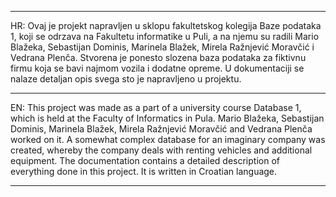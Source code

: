 _________________________________________________________________________________________________________________________________________________________________________________________________________________________________

HR:
Ovaj je projekt napravljen u sklopu fakultetskog kolegija Baze podataka 1, koji se odrzava na Fakultetu informatike u Puli, a na njemu su radili Mario Blažeka, Sebastijan Dominis, Marinela Blažek, Mirela Ražnjević Moravčić i Vedrana Plenča. Stvorena je ponesto slozena baza podataka za fiktivnu firmu koja se bavi najmom vozila i dodatne opreme. U dokumentaciji se nalaze detaljan opis svega sto je napravljeno u projektu.

_________________________________________________________________________________________________________________________________________________________________________________________________________________________________

EN:
This project was made as a part of a university course Database 1, which is held at the Faculty of Informatics in Pula. Mario Blažeka, Sebastijan Dominis, Marinela Blažek, Mirela Ražnjević Moravčić and Vedrana Plenča worked on it. A somewhat complex database for an imaginary company was created, whereby the company deals with renting vehicles and additional equipment. The documentation contains a detailed description of everything done in this project. It is written in Croatian language.

_________________________________________________________________________________________________________________________________________________________________________________________________________________________________
